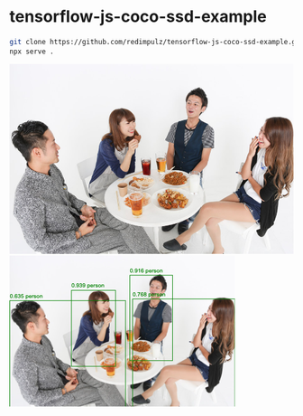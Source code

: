 # tensorflow-js-coco-ssd-example

```bash
git clone https://github.com/redimpulz/tensorflow-js-coco-ssd-example.git
npx serve .
```

![image](image.jpg)
![result](result.png)